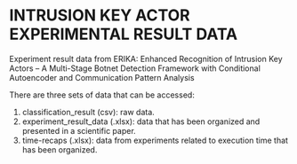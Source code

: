 # INTRUSION KEY ACTOR EXPERIMENTAL RESULT DATA
Experiment result data from 
ERIKA: Enhanced Recognition of Intrusion Key Actors – A Multi-Stage Botnet Detection Framework with Conditional Autoencoder and Communication Pattern Analysis

There are three sets of data that can be accessed:
1. classification_result (csv): raw data.
2. experiment_result_data (.xlsx): data that has been organized and presented in a scientific paper.
3. time-recaps (.xlsx): data from experiments related to execution time that has been organized.

